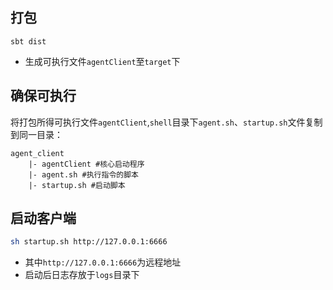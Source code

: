 ## 打包
```sbtshell
sbt dist
```
- 生成可执行文件`agentClient`至`target`下

## 确保可执行
将打包所得可执行文件`agentClient`,`shell`目录下`agent.sh`、`startup.sh`文件复制到同一目录：
```sbtshell
agent_client
    |- agentClient #核心启动程序
    |- agent.sh #执行指令的脚本
    |- startup.sh #启动脚本
```
## 启动客户端
```bash
sh startup.sh http://127.0.0.1:6666
```
- 其中`http://127.0.0.1:6666`为远程地址
- 启动后日志存放于`logs`目录下




